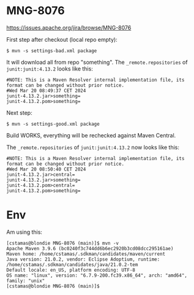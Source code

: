 # MNG-8076

https://issues.apache.org/jira/browse/MNG-8076

First step after checkout (local repo empty):

```
$ mvn -s settings-bad.xml package
```

It will download all from repo "something".
The `_remote.repositories` of `junit:junit:4.13.2` looks like this:

```
#NOTE: This is a Maven Resolver internal implementation file, its format can be changed without prior notice.
#Wed Mar 20 08:49:37 CET 2024
junit-4.13.2.jar>something=
junit-4.13.2.pom>something=
```

Next step:

```
$ mvn -s settings-good.xml package
```

Build WORKS, everything will be rechecked
against Maven Central.

The `_remote.repositories` of `junit:junit:4.13.2` now looks like this:

```
#NOTE: This is a Maven Resolver internal implementation file, its format can be changed without prior notice.
#Wed Mar 20 08:50:40 CET 2024
junit-4.13.2.jar>central=
junit-4.13.2.jar>something=
junit-4.13.2.pom>central=
junit-4.13.2.pom>something=
```

# Env

Am using this:

```
[cstamas@blondie MNG-8076 (main)]$ mvn -v
Apache Maven 3.9.6 (bc0240f3c744dd6b6ec2920b3cd08dcc295161ae)
Maven home: /home/cstamas/.sdkman/candidates/maven/current
Java version: 21.0.2, vendor: Eclipse Adoptium, runtime: /home/cstamas/.sdkman/candidates/java/21.0.2-tem
Default locale: en_US, platform encoding: UTF-8
OS name: "linux", version: "6.7.9-200.fc39.x86_64", arch: "amd64", family: "unix"
[cstamas@blondie MNG-8076 (main)]$ 
```
